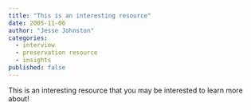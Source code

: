 ```yaml
---
title: "This is an interesting resource"
date: 2005-11-06
author: "Jesse Johnston"
categories:
  - interview
  - preservation resource
  - insights
published: false
---
```


This is an interesting resource that you may be interested to learn more about!